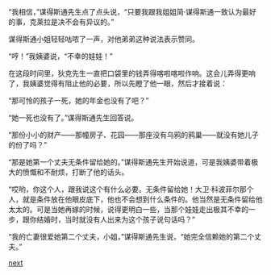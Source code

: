 
“我相信，”谋得斯通先生点了点头说，“只要我跟我姐姐简·谋得斯通一致认为最好的事，克莱拉是决不会有异议的。”

谋得斯通小姐轻轻咕哝了一声，对他弟弟这种说法表示赞同。

“哼！”我姨婆说，“不幸的娃娃！”

在这段时间里，狄克先生一直把口袋里的钱弄得喀啦喀啦作响。这会儿弄得更响了，我姨婆觉得有阻止他的必要，所以先瞪了他一眼，然后才接着说：

“那可怜的孩子一死，她的年金也没有了吧？”

“她一死也没有了。”谋得斯通先生回答说。

“那份小小的财产——那幢房子、花园——那座没有乌鸦的鸦巢——就没有她儿子的份了吗？”

“那是她第一个丈夫无条件留给她的。”谋得斯通先生开始说道，可是我姨婆带着极大的愤慨和不耐烦，打断了他的话头。

“哎哟，你这个人，跟我说这个有什么必要。无条件留给她！大卫·科波菲尔那个人，就是条件放在他眼皮底下，他也不会想到什么条件的。他当然是无条件留给他太太的。可是当她再嫁的时候，说得更明白一些，当那个娃娃走出极其不幸的一步，跟你结婚时，当时就没有人出来为这个孩子说句话吗？”

“我的亡妻很爱她第二个丈夫，小姐，”谋得斯通先生说，“她完全信赖她的第二个丈夫。”

[next](page196.md)
